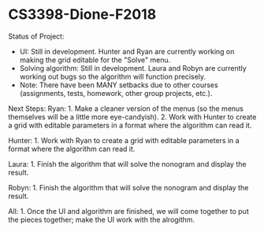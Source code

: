 # CS3398-Dione-F2018
Status of Project:
- UI: Still in development. Hunter and Ryan are currently working on making the grid editable for the "Solve" menu.
- Solving algorithm: Still in development. Laura and Robyn are currently working out bugs so the algorithm will function precisely.
- Note: There have been MANY setbacks due to other courses (assignments, tests, homework, other group projects, etc.).

Next Steps:
Ryan:   1. Make a cleaner version of the menus (so the menus themselves will be a little more eye-candyish).
        2. Work with Hunter to create a grid with editable parameters in a format where the algorithm can read it.

Hunter: 1. Work with Ryan to create a grid with editable parameters in a format where the algorithm can read it.

Laura:  1. Finish the algorithm that will solve the nonogram and display the result.

Robyn:  1. Finish the algorithm that will solve the nonogram and display the result.

All:    1. Once the UI and algorithm are finished, we will come together to put the pieces together; make the UI work with the alrogithm.
